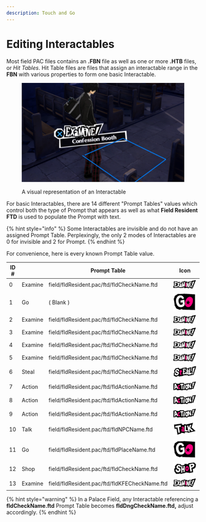```yaml
---
description: Touch and Go
---
```


# Editing Interactables

Most field PAC files contains an **.FBN** file as well as one or more **.HTB** files, or _Hit Tables_. Hit Table files are files that assign an interactable range in the **FBN** with various properties to form one basic Interactable.

<figure><img src="../.gitbook/assets/image (7).png" alt=""><figcaption><p>A visual representation of an Interactable</p></figcaption></figure>

For basic Interactables, there are 14 different "Prompt Tables" values which control both the type of Prompt that appears as well as what **Field Resident FTD** is used to populate the Prompt with text. &#x20;

{% hint style="info" %}
Some Interactables are invisible and do not have an assigned Prompt Table. Perplexingly, the only 2 modes of Interactables are 0 for invisible and 2 for Prompt.&#x20;
{% endhint %}

For convenience, here is every known Prompt Table value. &#x20;

| ID # |         | Prompt Table                                  | Icon                                                                  |
| ---- | ------- | --------------------------------------------- | --------------------------------------------------------------------- |
| 0    | Examine | field/fldResident.pac/ftd/fldCheckName.ftd    | <img src="../.gitbook/assets/Examine.png" alt="" data-size="line">    |
| 1    | Go      | ( Blank )                                     | <img src="../.gitbook/assets/Go.png" alt="" data-size="line">         |
| 2    | Examine | field/fldResident.pac/ftd/fldCheckName.ftd    | <img src="../.gitbook/assets/Examine.png" alt="" data-size="line">    |
| 3    | Examine | field/fldResident.pac/ftd/fldCheckName.ftd    | <img src="../.gitbook/assets/Examine.png" alt="" data-size="line">    |
| 4    | Examine | field/fldResident.pac/ftd/fldCheckName.ftd    | <img src="../.gitbook/assets/Examine.png" alt="" data-size="line">    |
| 5    | Examine | field/fldResident.pac/ftd/fldCheckName.ftd    | <img src="../.gitbook/assets/Examine.png" alt="" data-size="line">    |
| 6    | Steal   | field/fldResident.pac/ftd/fldCheckName.ftd    | <img src="../.gitbook/assets/Steal.png" alt="" data-size="line">      |
| 7    | Action  | field/fldResident.pac/ftd/fldActionName.ftd   | <img src="../.gitbook/assets/Action.png" alt="" data-size="line">     |
| 8    | Action  | field/fldResident.pac/ftd/fldActionName.ftd   | <img src="../.gitbook/assets/Action (1).png" alt="" data-size="line"> |
| 9    | Action  | field/fldResident.pac/ftd/fldActionName.ftd   | <img src="../.gitbook/assets/Action (2).png" alt="" data-size="line"> |
| 10   | Talk    | field/fldResident.pac/ftd/fldNPCName.ftd      | <img src="../.gitbook/assets/Talk.png" alt="" data-size="line">       |
| 11   | Go      | field/fldResident.pac/ftd/fldPlaceName.ftd    | <img src="../.gitbook/assets/Go.png" alt="" data-size="line">         |
| 12   | Shop    | field/fldResident.pac/ftd/fldCheckName.ftd    | <img src="../.gitbook/assets/Shop.png" alt="" data-size="line">       |
| 13   | Examine | field/fldResident.pac/ftd/fldKFECheckName.ftd | <img src="../.gitbook/assets/Examine.png" alt="" data-size="line">    |

{% hint style="warning" %}
In a Palace Field, any Interactable referencing a **fldCheckName.ftd** Prompt Table becomes **fldDngCheckName.ftd,** adjust accordingly.
{% endhint %}
